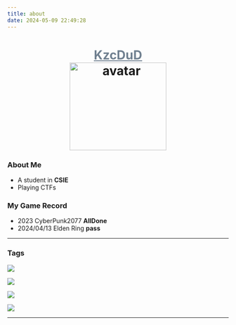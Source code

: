 ```yaml
---
title: about
date: 2024-05-09 22:49:28
---
```


<h1 align="center">
  <a href="https://KzcDuD.github.io" style="color: #708090;">KzcDuD</a>
  
  <br />

  <img src="https://github.com/KzcDuD/KzcDuD/blob/main/Head_sticker.jpg" alt="avatar" style="width: 220px; height: 200px;">
</h1>

### About Me

+ A student in **CSIE**
+ Playing CTFs 

### My Game Record

+ 2023 CyberPunk2077 **AllDone**
+ 2024/04/13 Elden Ring **pass**

---

### Tags

<p align="left">
  <a href="https://skillicons.dev">
    <img src="https://skillicons.dev/icons?i=pytorch,flask" />
  </a>
</p>

<p align="left">
  <a href="https://skillicons.dev">
    <img src="https://skillicons.dev/icons?i=linux,kali,ubuntu" />
  </a>
</p>

<p align="left">
  <a href="https://skillicons.dev">
    <img src="https://skillicons.dev/icons?i=github,vim,vscode,docker" />
  </a>
</p>

<p align="left">
  <a href="https://skillicons.dev">
    <img src="https://skillicons.dev/icons?i=bash,c,cpp,py,java,latex" />
  </a>
</p>

---

<div id="header" align="center">
  <img src="https://komarev.com/ghpvc/?username=KzcDuD&style=for-the-badge&color=gray" alt=""/>
</div>
